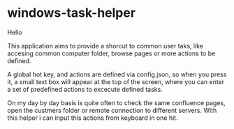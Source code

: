# windows-task-helper

Hello

This  application aims to provide a shorcut to common user taks, like accesing common computer folder, browse pages or more actions to be defined.

A global hot key, and actions are defined via config.json, so when you press it, a small text box will appear at the top of the screen, where you can enter a set of predefined actions to excecute defined tasks.

On my day by day basis is quite often to check the same confluence pages, open the custmers folder or remote connection to different servers. With this helper i can input this actions from keyboard in one hit.
